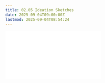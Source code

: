 ```yaml
---
title: 02.05 Ideation Sketches
date: 2025-09-04T09:00:00Z
lastmod: 2025-09-04T08:54:24
---
```


![Link to included file content](../../../../drawing/ideation-sketches.md)
